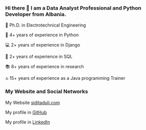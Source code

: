 

### Hi there 👋 I am a Data Analyst Professional and Python Developer from Albania.

🔭 Ph.D. in Electrotechnical Engineering

🐍 4+ years of experience in Python

💻 2+ years of experience in Django

🔎 2+ years of experience in SQL

📚 8+ years of experience in research

🔝 15+ years of experience as a Java programming Trainer


### My Website and Social Networks
My Website <a href='https://siditaduli.com/en/home/'>siditaduli.com </a>

My profile in <a href='https://github.com/siditaduli'>GitHub</a>

My profile in <a href='https://www.linkedin.com/in/sidita-duli-b03ab07/'>LinkedIn</a>
